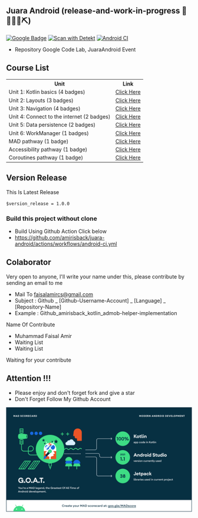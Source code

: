 ## Juara Android (release-and-work-in-progress 👷🔧️👷‍♀️⛏)
[![Google Badge](https://img.shields.io/badge/Google%20Profile-faisalamircs-orange?style=flat-square)](https://g.dev/faisalamircs)
[![Scan with Detekt](https://github.com/amirisback/juara-android/actions/workflows/detekt.yml/badge.svg)](https://github.com/amirisback/juara-android/actions/workflows/detekt.yml)
[![Android CI](https://github.com/amirisback/juara-android/actions/workflows/android-ci.yml/badge.svg)](https://github.com/amirisback/juara-android/actions/workflows/android-ci.yml)

- Repository Google Code Lab, JuaraAndroid Event

## Course List
<table>
    <tr>
        <th>Unit</th>
        <th>Link</th>
    </tr>
    <tr>
        <td>Unit 1: Kotlin basics (4 badges)</td>
        <td><a href="https://developer.android.com/courses/android-basics-kotlin/unit-1?authuser=2">Click Here</td>
    </tr>
    <tr>
        <td>Unit 2: Layouts (3 badges)</td>
        <td><a href="https://developer.android.com/courses/android-basics-kotlin/unit-3?authuser=2">Click Here</td>
    </tr>
    <tr>
        <td>Unit 3: Navigation (4 badges)</td>
        <td><a href="https://developer.android.com/courses/android-basics-kotlin/unit-3?authuser=2">Click Here</td>
    </tr>
    <tr>
        <td>Unit 4: Connect to the internet (2 badges)</td>
        <td><a href="https://developer.android.com/courses/android-basics-kotlin/unit-4?authuser=2">Click Here</td>
    </tr>
    <tr>
        <td>Unit 5: Data persistence (2 badges)</td>
        <td><a href="https://developer.android.com/courses/android-basics-kotlin/unit-5?authuser=2">Click Here</td>
    </tr>
    <tr>
        <td>Unit 6: WorkManager (1 badges)</td>
        <td><a href="https://developer.android.com/courses/android-basics-kotlin/unit-6?authuser=2">Click Here</td>
    </tr>
    <tr>
        <td>MAD pathway (1 badge)</td>
        <td><a href="https://developer.android.com/courses/pathways/android-architecture">Click Here</td>
    </tr>
    <tr>
        <td>Accessibility pathway (1 badge)</td>
        <td><a href="https://developer.android.com/courses/pathways/make-your-android-app-accessible">Click Here</td>
    </tr>
    <tr>
        <td>Coroutines pathway (1 badge)</td>
        <td><a href="https://developer.android.com/courses/pathways/android-coroutines">Click Here</td>
    </tr>
    
</table>

## Version Release
This Is Latest Release

    $version_release = 1.0.0

### Build this project without clone
- Build Using Github Action Click below
- https://github.com/amirisback/juara-android/actions/workflows/android-ci.yml

## Colaborator
Very open to anyone, I'll write your name under this, please contribute by sending an email to me

- Mail To faisalamircs@gmail.com
- Subject : Github _ [Github-Username-Account] _ [Language] _ [Repository-Name]
- Example : Github_amirisback_kotlin_admob-helper-implementation

Name Of Contribute
- Muhammad Faisal Amir
- Waiting List
- Waiting List

Waiting for your contribute

## Attention !!!
- Please enjoy and don't forget fork and give a star
- Don't Forget Follow My Github Account

![](docs/image/mad_score.png?raw=true)